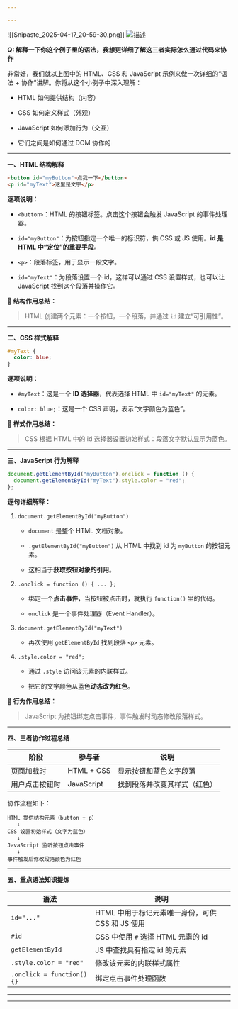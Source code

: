 ```yaml
---

---
```

![[Snipaste_2025-04-17_20-59-30.png]]
![描述](image/Snipaste_2025-04-17_20-59-30.png)

**Q:  解释一下你这个例子里的语法，我想更详细了解这三者实际怎么通过代码来协作**

非常好，我们就以上图中的 HTML、CSS 和 JavaScript 示例来做一次详细的“语法 + 协作”讲解。你将从这个小例子中深入理解：

- HTML 如何提供结构（内容）
    
- CSS 如何定义样式（外观）
    
- JavaScript 如何添加行为（交互）
    
- 它们之间是如何通过 DOM 协作的
    

---

**一、HTML 结构解释**

```html
<button id="myButton">点我一下</button>
<p id="myText">这里是文字</p>
```

**逐项说明：**

- `<button>`：HTML 的按钮标签。点击这个按钮会触发 JavaScript 的事件处理器。
    
- `id="myButton"`：为按钮指定一个唯一的标识符，供 CSS 或 JS 使用。**id 是 HTML 中“定位”的重要手段**。
    
- `<p>`：段落标签，用于显示一段文字。
    
- `id="myText"`：为段落设置一个 id，这样可以通过 CSS 设置样式，也可以让 JavaScript 找到这个段落并操作它。
    

📌 **结构作用总结：**

> HTML 创建两个元素：一个按钮，一个段落，并通过 `id` 建立“可引用性”。

---

**二、CSS 样式解释**

```css
#myText {
  color: blue;
}
```

**逐项说明：**

- `#myText`：这是一个 **ID 选择器**，代表选择 HTML 中 `id="myText"` 的元素。
    
- `color: blue;`：这是一个 CSS 声明，表示“文字颜色为蓝色”。
    

📌 **样式作用总结：**

> CSS 根据 HTML 中的 id 选择器设置初始样式：段落文字默认显示为蓝色。

---

**三、JavaScript 行为解释**

```javascript
document.getElementById("myButton").onclick = function () {
  document.getElementById("myText").style.color = "red";
};
```

**逐句详细解释：**

1. `document.getElementById("myButton")`
    
    - `document` 是整个 HTML 文档对象。
        
    - `.getElementById("myButton")` 从 HTML 中找到 id 为 `myButton` 的按钮元素。
        
    - 这相当于**获取按钮对象的引用**。
        
2. `.onclick = function () { ... };`
    
    - 绑定一个**点击事件**，当按钮被点击时，就执行 `function()` 里的代码。
        
    - `onclick` 是一个事件处理器（Event Handler）。
        
3. `document.getElementById("myText")`
    
    - 再次使用 `getElementById` 找到段落 `<p>` 元素。
        
4. `.style.color = "red";`
    
    - 通过 `.style` 访问该元素的内联样式。
        
    - 把它的文字颜色从蓝色**动态改为红色**。
        

📌 **行为作用总结：**

> JavaScript 为按钮绑定点击事件，事件触发时动态修改段落样式。

---

**四、三者协作过程总结**

| 阶段      | 参与者        | 说明             |
| ------- | ---------- | -------------- |
| 页面加载时   | HTML + CSS | 显示按钮和蓝色文字段落    |
| 用户点击按钮时 | JavaScript | 找到段落并改变其样式（红色） |

协作流程如下：

```
HTML 提供结构元素（button + p）
   ↓
CSS 设置初始样式（文字为蓝色）
   ↓
JavaScript 监听按钮点击事件
   ↓
事件触发后修改段落颜色为红色
```

---

**五、重点语法知识提炼**

| 语法                         | 说明                              |
| -------------------------- | ------------------------------- |
| `id="..."`                 | HTML 中用于标记元素唯一身份，可供 CSS 和 JS 使用 |
| `#id`                      | CSS 中使用 `#` 选择 HTML 元素的 id      |
| `getElementById`           | JS 中查找具有指定 id 的元素               |
| `.style.color = "red"`     | 修改该元素的内联样式属性                    |
| `.onclick = function() {}` | 绑定点击事件处理函数                      |

---
---


